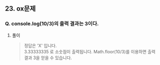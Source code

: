 ## 23. ox문제

### Q. console.log(10/3)의 출력 결과는 3이다.

1. 풀이

   > 정답은 'X' 입니다.  
   > 3.33333335 로 소숫점이 출력됩니다. Math.floor(10/3)를 이용하면 출력 결과 3을 얻을 수 있습니다.
